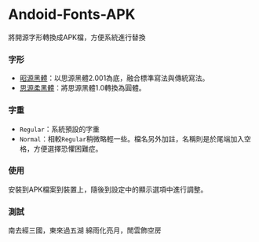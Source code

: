 # Andoid-Fonts-APK
將開源字形轉換成APK檔，方便系統進行替換

### 字形
- [昭源黑體](https://tamcy.github.io/chiron-sans-hk/)：以思源黑體2.001為底，融合標準寫法與傳統寫法。
- [思源柔黑體](http://jikasei.me/font/genjyuu/)：將思源黑體1.0轉換為圓體。

### 字重
- ```Regular```：系統預設的字重
- ```Normal```：相較```Regular```稍微略輕一些。檔名另外加註，名稱則是於尾端加入空格，方便選擇恐懼困難症。

### 使用
安裝到APK檔案到裝置上，隨後到設定中的顯示選項中進行調整。

### 測試
南去經三國，東來過五湖
綿雨化亮月，閒雲飾空房
